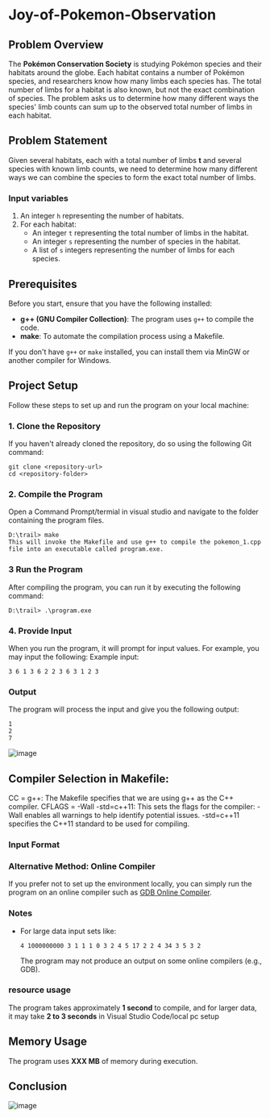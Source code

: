 # Joy-of-Pokemon-Observation

## Problem Overview

The **Pokémon Conservation Society** is studying Pokémon species and their habitats around the globe. Each habitat contains a number of Pokémon species, and researchers know how many limbs each species has. The total number of limbs for a habitat is also known, but not the exact combination of species. The problem asks us to determine how many different ways the species' limb counts can sum up to the observed total number of limbs in each habitat.

## Problem Statement

Given several habitats, each with a total number of limbs **t** and several species with known limb counts, we need to determine how many different ways we can combine the species to form the exact total number of limbs.

### Input variables

1. An integer `h` representing the number of habitats.
2. For each habitat:
   - An integer `t` representing the total number of limbs in the habitat.
   - An integer `s` representing the number of species in the habitat.
   - A list of `s` integers representing the number of limbs for each species.
## Prerequisites

Before you start, ensure that you have the following installed:

- **g++ (GNU Compiler Collection)**: The program uses `g++` to compile the code.
- **make**: To automate the compilation process using a Makefile.

If you don't have `g++` or `make` installed, you can install them via MinGW or another compiler for Windows.

## Project Setup

Follow these steps to set up and run the program on your local machine:

### 1. Clone the Repository

If you haven't already cloned the repository, do so using the following Git command:

```
git clone <repository-url>
cd <repository-folder>
```

### 2. Compile the Program

Open a Command Prompt/termial in visual studio and navigate to the folder containing the program files.

```
D:\trail> make
This will invoke the Makefile and use g++ to compile the pokemon_1.cpp file into an executable called program.exe.
```
### 3 Run the Program
After compiling the program, you can run it by executing the following command:
```
D:\trail> .\program.exe
```
### 4. Provide Input
When you run the program, it will prompt for input values. For example, you may input the following:
Example input:

```
3 6 1 3 6 2 2 3 6 3 1 2 3
```

### Output

The program will process the input and give you the following output:

```
1
2
7
```



![image](https://github.com/user-attachments/assets/8b7868fc-d454-481b-a1dc-7cc9e5b63d1b)



## Compiler Selection in Makefile:
CC = g++: The Makefile specifies that we are using g++ as the C++ compiler.
CFLAGS = -Wall -std=c++11: This sets the flags for the compiler:
-Wall enables all warnings to help identify potential issues.
-std=c++11 specifies the C++11 standard to be used for compiling.
### Input Format

### Alternative Method: Online Compiler

If you prefer not to set up the environment locally, you can simply run the program on an online compiler such as [GDB Online Compiler](https://www.jdoodle.com/c-online-compiler).



### Notes

- For large data  input sets like:

  ```
  4 1000000000 3 1 1 1 0 3 2 4 5 17 2 2 4 34 3 5 3 2
  ```

  The program may not produce an output on some online compilers (e.g., GDB).



### resource usage 
 The program takes approximately **1 second** to compile, and for larger data, it may take **2 to 3 seconds** in Visual Studio Code/local pc setup 

## Memory Usage

The program uses **XXX MB** of memory during execution.

## Conclusion


![image](https://github.com/user-attachments/assets/223190a3-b691-4c71-8475-0afcbf93ad2d)


```
